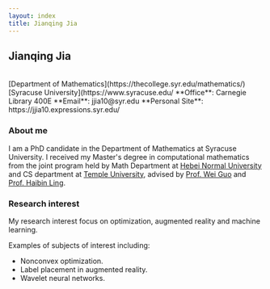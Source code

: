 ```yaml
---
layout: index
title: Jianqing Jia
---
```

<h2> Jianqing Jia </h2> 
<br>  
[Department of Mathematics](https://thecollege.syr.edu/mathematics/)   
[Syracuse University](https://www.syracuse.edu/  
**Office**: Carnegie Library 400E   
**Email**: jjia10@syr.edu   
**Personal Site**: https://jjia10.expressions.syr.edu/
<!-- **Github**: [@jjasonjia](https://github.com/jjasonjia)   -->

### About me

I am a PhD candidate in the Department of Mathematics at Syracuse University. I received my Master's degree in computational mathematics from the joint program held by Math Department at [Hebei Normal University](http://io.hebtu.edu.cn/en/) and CS department at [Temple University](https://www.temple.edu/), advised by [Prof. Wei Guo](http://sxxy.hebtu.edu.cn/a/2019/05/16/1E766875CF224750A6A32D5B3512BEBB.html) and [Prof. Haibin Ling](https://www3.cs.stonybrook.edu/~hling/). 

<!-- Prior to this, I received my Bechelor's degree in Probability and Statistics from [Hebei Normal University](http://io.hebtu.edu.cn/en/). -->

<!-- Previously, I was a Postdoctoral research fellow in [Matsen Group](https://matsen.fhcrc.org) at Fred Hutchinson cancer research center. I finished my PhD in 2016 in the [Mathematics Department](https://www.math.uci.edu) at [University of California, Irvine](https://uci.edu), working with [Prof. Hongkai Zhao](https://www.math.uci.edu/~zhao/homepage/home/home.html) and [Prof. Babak Shahbaba](https://www.ics.uci.edu/~babaks/) on scalable Bayesian inference methods. 
I received my Bachelor degree (2008) in applied mathematics and Master degree (2011) in computational mathematics from Peking University. -->

<!-- For me, the painful aspects of making a website are

- Working with html and css
- Finding a hosting site
- Transferring stuff to the hosting site -->

### Research interest

My research interest focus on optimization, augmented reality and machine learning.
<!-- , with interests including graphical models, efficient Markov chain Monte Carlo methods and variational inference methods for Bayesian models, deep Bayesian learning/Bayesian deep learning, and various applications using probabilistic modeling. 
 -->
Examples of subjects of interest including:

- Nonconvex optimization. 
- Label placement in augmented reality.
- Wavelet neural networks.
